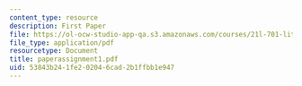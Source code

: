 ```yaml
---
content_type: resource
description: First Paper
file: https://ol-ocw-studio-app-qa.s3.amazonaws.com/courses/21l-701-literary-interpretation-interpreting-poetry-fall-2003/53843b241fe202046cad2b1ffbb1e947_paperassignment1.pdf
file_type: application/pdf
resourcetype: Document
title: paperassignment1.pdf
uid: 53843b24-1fe2-0204-6cad-2b1ffbb1e947
---
```

